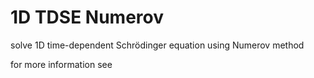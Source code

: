 # 1D TDSE Numerov
solve 1D time-dependent Schrödinger equation using Numerov method

for more information see 
